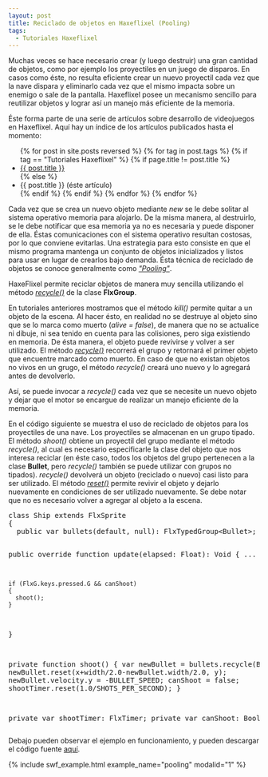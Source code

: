```yaml
---
layout: post
title: Reciclado de objetos en Haxeflixel (Pooling)
tags:
  - Tutoriales Haxeflixel
---
```


Muchas veces se hace necesario crear (y luego destruir) una gran cantidad de objetos, como por ejemplo los proyectiles en un juego de disparos. En casos como éste, no resulta eficiente crear un nuevo proyectil cada vez que la nave dispara y eliminarlo cada vez que el mismo impacta sobre un enemigo o sale de la pantalla. Haxeflixel posee un mecanismo sencillo para reutilizar objetos y lograr así un manejo más eficiente de la memoria.

Éste forma parte de una serie de artículos sobre desarrollo de videojuegos en Haxeflixel. Aquí hay un índice de los artículos publicados hasta el momento:

<ul>
{% for post in site.posts reversed %}
  {% for tag in post.tags %}
    {% if tag == "Tutoriales Haxeflixel" %}
      {% if page.title != post.title %}
        <li><a href="{{site.baseurl}}{{post.url}}">{{ post.title }}</a></li>
      {% else %}
        <li>{{ post.title }} (éste artículo)</li>
      {% endif %}
    {% endif %}
  {% endfor %}
{% endfor %}
</ul>

Cada vez que se crea un nuevo objeto mediante *new* se le debe solitar al sistema operativo memoria para alojarlo. De la misma manera, al destruirlo, se le debe notificar que esa memoria ya no es necesaria y puede disponer de ella. Éstas comunicaciones con el sistema operativo resultan costosas, por lo que conviene evitarlas. Una estrategia para esto consiste en que el mismo programa mantenga un conjunto de objetos inicializados y listos para usar en lugar de crearlos bajo demanda. Ésta técnica de reciclado de objetos se conoce generalmente como [*"Pooling"*](https://en.wikipedia.org/wiki/Object_pool_pattern).

HaxeFlixel permite reciclar objetos de manera muy sencilla utilizando el método [*recycle()*](http://api.haxeflixel.com/flixel/group/FlxTypedGroup.html#recycle) de la clase **FlxGroup**.

En tutoriales anteriores mostramos que el método *kill()* permite quitar a un objeto de la escena. Al hacer ésto, en realidad no se destruye al objeto sino que se lo marca como muerto (*alive = false*), de manera que no se actualice ni dibuje, ni sea tenido en cuenta para las colisiones, pero siga existiendo en memoria. De ésta manera, el objeto puede revivirse y volver a ser utilizado. El método [*recycle()*](http://api.haxeflixel.com/flixel/group/FlxTypedGroup.html#recycle) recorrerá el grupo y retornará el primer objeto que encuentre marcado como muerto. En caso de que no existan objetos no vivos en un grugo, el método *recycle()* creará uno nuevo y lo agregará antes de devolverlo.

Así, se puede invocar a *recycle()* cada vez que se necesite un nuevo objeto y dejar que el motor se encargue de realizar un manejo eficiente de la memoria.

En el código siguiente se muestra el uso de reciclado de objetos para los proyectiles de una nave. Los proyectiles se almacenan en un grupo tipado. El método *shoot()* obtiene un proyectil del grupo mediante el método *recycle()*, al cual es necesario especificarle la clase del objeto que nos interesa reciclar (en éste caso, todos los objetos del grupo pertenecen a la clase **Bullet**, pero *recycle()* también se puede utilizar con grupos no tipados). *recycle()* devolverá un objeto (reciclado o nuevo) casi listo para ser utilizado. El método [*reset()*](http://api.haxeflixel.com/flixel/FlxObject.html#reset) permite revivir el objeto y dejarlo nuevamente en condiciones de ser utilizado nuevamente. Se debe notar que no es necesario volver a agregar al objeto a la escena.




<div class="code_container">
<pre name="code" class="brush: haxe; toolbar: false; gutter: false;">
class Ship extends FlxSprite
{
  public var bullets(default, null): FlxTypedGroup&lt;Bullet&gt;;

  public override function update(elapsed: Float): Void
  {
    ...

    if (FlxG.keys.pressed.G && canShoot)
    {
      shoot();
    }
  }

  private function shoot()
  {
    var newBullet = bullets.recycle(Bullet);
    newBullet.reset(x+width/2.0-newBullet.width/2.0, y);
    newBullet.velocity.y = -BULLET_SPEED;
    canShoot = false;
    shootTimer.reset(1.0/SHOTS_PER_SECOND);
  }

  private var shootTimer: FlxTimer;
  private var canShoot: Bool;
  ...
}
</pre>
</div>

Debajo pueden observar el ejemplo en funcionamiento, y pueden descargar el código fuente [aquí](https://github.com/pabab/pvj2-fichunl-code/blob/master/_zip/pooling.zip?raw=true).

{% include swf_example.html example_name="pooling" modalid="1" %}

<script>
  $(document).ready(function(){
    SyntaxHighlighter.all()
  });
</script>
